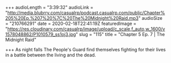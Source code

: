 +++
audioLength = "3:39:32"
audioLink = "http://media.blubrry.com/casualrp/podcast.casualrp.com/public/Chapter%205%20Ep.%207%20%7C%20The%20Midnight%20Raid.mp3"
audioSize = "210766291"
date = 2020-02-18T22:41:19Z
featuredImage = "https://res.cloudinary.com/casualrp/image/upload/c_scale,f_auto,w_1600/v1578048862/P1010579_ss1oj3.jpg"
slug = "115"
title = "Chapter 5 Ep. 7 | The Midnight Raid"

+++
As night falls The People's Guard find themselves fighting for their lives in a battle between the living and the dead.